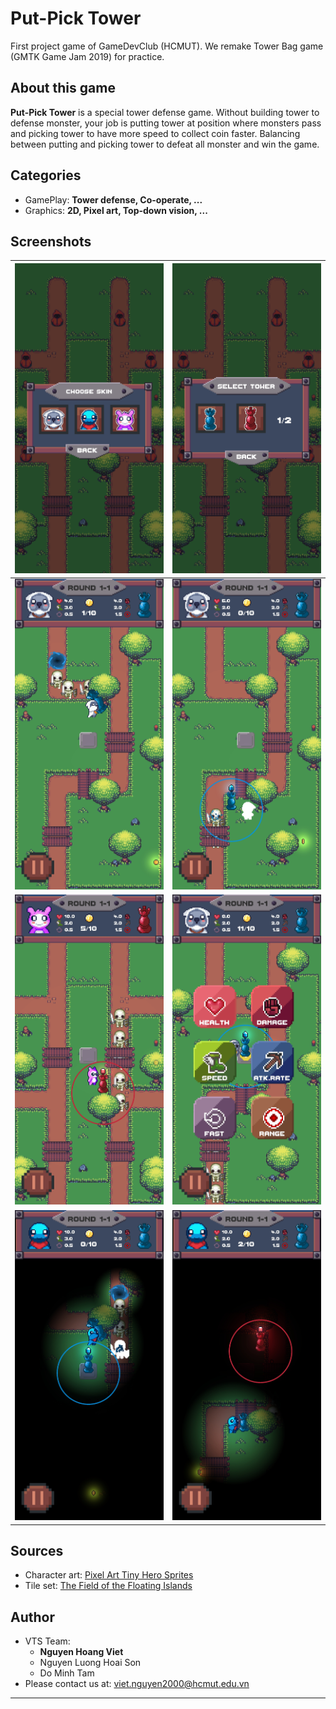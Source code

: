 # Put-Pick Tower
First project game of GameDevClub (HCMUT). We remake Tower Bag game (GMTK Game Jam 2019) for practice.

## About this game
<b>Put-Pick Tower</b> is a special tower defense game. Without building tower to defense monster, your job is putting tower at position where monsters pass and picking tower to have more speed to collect coin faster. Balancing between putting and picking tower to defeat all monster and win the game.

## Categories
- GamePlay: <b>Tower defense, Co-operate, ...</b>
- Graphics: <b>2D, Pixel art, Top-down vision, ...</b>

## Screenshots

|![Menu Skins](./Screenshots/Skins.jpg)|![Menu tower](./Screenshots/tower.jpg)|
|------------|-------------|
|![1](./Screenshots/1.jpg)|![2](./Screenshots/2.jpg)|
|![3](./Screenshots/3.jpg)|![3](./Screenshots/6.jpg)|
|![5](./Screenshots/5.jpg)|![6](./Screenshots/4.jpg)|

## Sources
- Character art: [Pixel Art Tiny Hero Sprites][1]
- Tile set: [The Field of the Floating Islands][2]
## Author
- VTS Team:
    - <b>Nguyen Hoang Viet</b>
    - Nguyen Luong Hoai Son
    - Do Minh Tam
- Please contact us at: viet.nguyen2000@hcmut.edu.vn

---
[1]: https://craftpix.net/freebies/free-pixel-art-tiny-hero-sprites/
[2]: https://opengameart.org/content/the-field-of-the-floating-islands